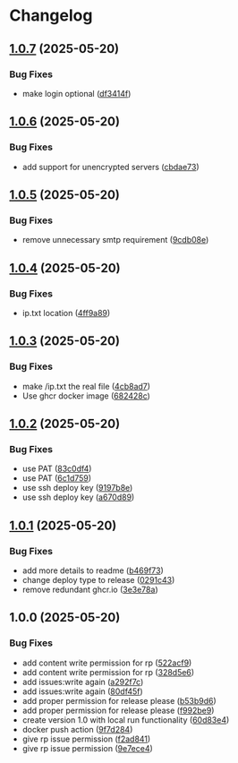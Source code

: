 # Changelog

## [1.0.7](https://github.com/itsmaxymoo/wan-ip-monitor/compare/v1.0.6...v1.0.7) (2025-05-20)


### Bug Fixes

* make login optional ([df3414f](https://github.com/itsmaxymoo/wan-ip-monitor/commit/df3414fae9de194955eeda430989f32400ff7222))

## [1.0.6](https://github.com/itsmaxymoo/wan-ip-monitor/compare/v1.0.5...v1.0.6) (2025-05-20)


### Bug Fixes

* add support for unencrypted servers ([cbdae73](https://github.com/itsmaxymoo/wan-ip-monitor/commit/cbdae7381406ac956782356efd10830192658459))

## [1.0.5](https://github.com/itsmaxymoo/wan-ip-monitor/compare/v1.0.4...v1.0.5) (2025-05-20)


### Bug Fixes

* remove unnecessary smtp requirement ([9cdb08e](https://github.com/itsmaxymoo/wan-ip-monitor/commit/9cdb08ebcfc874f76f55439354c1e01246c0e07f))

## [1.0.4](https://github.com/itsmaxymoo/wan-ip-monitor/compare/v1.0.3...v1.0.4) (2025-05-20)


### Bug Fixes

* ip.txt location ([4ff9a89](https://github.com/itsmaxymoo/wan-ip-monitor/commit/4ff9a89cf9aa92a607650960c04d8c498c79fe97))

## [1.0.3](https://github.com/itsmaxymoo/wan-ip-monitor/compare/v1.0.2...v1.0.3) (2025-05-20)


### Bug Fixes

* make /ip.txt the real file ([4cb8ad7](https://github.com/itsmaxymoo/wan-ip-monitor/commit/4cb8ad708f9a6bc4572b83416edac54f8f262998))
* Use ghcr docker image ([682428c](https://github.com/itsmaxymoo/wan-ip-monitor/commit/682428c67c542e041397bc8d1c88d8bc5bfc9d2a))

## [1.0.2](https://github.com/itsmaxymoo/wan-ip-monitor/compare/v1.0.1...v1.0.2) (2025-05-20)


### Bug Fixes

* use PAT ([83c0df4](https://github.com/itsmaxymoo/wan-ip-monitor/commit/83c0df4159710e6e28c7308f640f59ad6586b0c5))
* use PAT ([6c1d759](https://github.com/itsmaxymoo/wan-ip-monitor/commit/6c1d75962ab9c2a199d697a99ebde25703f8411e))
* use ssh deploy key ([9197b8e](https://github.com/itsmaxymoo/wan-ip-monitor/commit/9197b8efc4ce9bb12d52d03dcb2f8df3a21e7ccd))
* use ssh deploy key ([a670d89](https://github.com/itsmaxymoo/wan-ip-monitor/commit/a670d895de082c81636b0f12c27f6bdfab0d5523))

## [1.0.1](https://github.com/itsmaxymoo/wan-ip-monitor/compare/v1.0.0...v1.0.1) (2025-05-20)


### Bug Fixes

* add more details to readme ([b469f73](https://github.com/itsmaxymoo/wan-ip-monitor/commit/b469f73363dd69c337146844c302c94aadbf4e16))
* change deploy type to release ([0291c43](https://github.com/itsmaxymoo/wan-ip-monitor/commit/0291c437c080b0e781f8c37f8d24b51fe510e746))
* remove redundant ghcr.io ([3e3e78a](https://github.com/itsmaxymoo/wan-ip-monitor/commit/3e3e78a6242816eccb06833ccd49102bc56b6d69))

## 1.0.0 (2025-05-20)


### Bug Fixes

* add content write permission for rp ([522acf9](https://github.com/itsmaxymoo/wan-ip-monitor/commit/522acf98c5c5fc04069d525f1284f661b850f80e))
* add content write permission for rp ([328d5e6](https://github.com/itsmaxymoo/wan-ip-monitor/commit/328d5e67d1d3c1c63ea3d4129208aa876b2ef2fe))
* add issues:write again ([a292f7c](https://github.com/itsmaxymoo/wan-ip-monitor/commit/a292f7c6beef867a94b7a4e4779515a6131a83ec))
* add issues:write again ([80df45f](https://github.com/itsmaxymoo/wan-ip-monitor/commit/80df45fc80033fd6addadaba29df1293ee2d9da6))
* add proper permission for release please ([b53b9d6](https://github.com/itsmaxymoo/wan-ip-monitor/commit/b53b9d6b1d6e013521c3c3e97c08432ecf561222))
* add proper permission for release please ([f992be9](https://github.com/itsmaxymoo/wan-ip-monitor/commit/f992be9cc4434a846e4e219fb815837befa98c65))
* create version 1.0 with local run functionality ([60d83e4](https://github.com/itsmaxymoo/wan-ip-monitor/commit/60d83e4c3cb9df8e9d1015b2f71316db2cc7bdd5))
* docker push action ([9f7d284](https://github.com/itsmaxymoo/wan-ip-monitor/commit/9f7d284f3a37f5fcf146bc644302b4bbca1d7e51))
* give rp issue permission ([f2ad841](https://github.com/itsmaxymoo/wan-ip-monitor/commit/f2ad8415467f32940ed600373519a2094db122db))
* give rp issue permission ([9e7ece4](https://github.com/itsmaxymoo/wan-ip-monitor/commit/9e7ece4d38ce092a954ae6d394623b0a958a6795))
